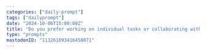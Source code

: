 ```yaml
---
categories: ["daily-prompt"]
tags: ["dailyprompt"]
date: "2024-10-06T15:00:00Z"
title: "Do you prefer working on individual tasks or collaborating with a team? Why?"
type: "prompts"
mastodonID: "113261093416458071"
---
```

